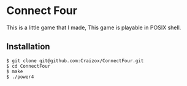 # Connect Four

This is a little game that I made, This game is playable in POSIX shell.

## Installation
```
$ git clone git@github.com:Craizox/ConnectFour.git
$ cd ConnectFour
$ make
$ ./power4
```
